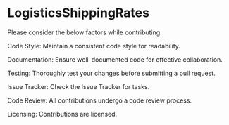 # LogisticsShippingRates

Please consider the below factors while contributing

Code Style: 
Maintain a consistent code style for readability.

Documentation: 
Ensure well-documented code for effective collaboration.

Testing:
Thoroughly test your changes before submitting a pull request.

Issue Tracker:
Check the Issue Tracker for tasks.

Code Review:
All contributions undergo a code review process.

Licensing:
Contributions are licensed.
